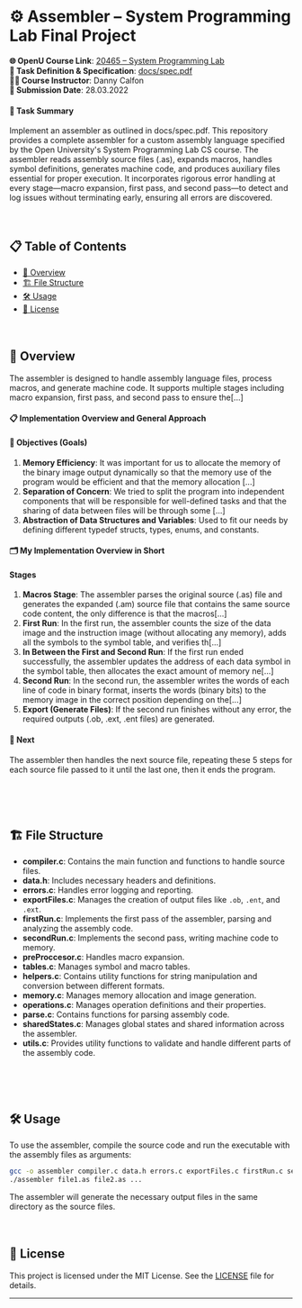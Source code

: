 # ⚙️ Assembler – System Programming Lab Final Project

**🌐 OpenU Course Link**: [20465 – System Programming Lab](https://www.openu.ac.il/courses/20465.htm)  
**📑 Task Definition & Specification**: [docs/spec.pdf](docs/spec.pdf)  
**👨‍🏫 Course Instructor**: Danny Calfon  
**📅 Submission Date**: 28.03.2022  

#### 📝 Task Summary
Implement an assembler as outlined in docs/spec.pdf. This repository provides a complete assembler for a custom assembly language specified by the Open University's System Programming Lab CS course. 
The assembler reads assembly source files (.as), expands macros, handles symbol definitions, generates machine code, and produces auxiliary files essential for proper execution. 
It incorporates rigorous error handling at every stage—macro expansion, first pass, and second pass—to detect and log issues without terminating early, ensuring all errors are discovered.
<br><br><br>
## 📋 Table of Contents

- [🌟 Overview](#overview)
- [🏗️ File Structure](#%EF%B8%8F-file-structure)
- [🛠️ Usage](#%EF%B8%8F-usage)
- [📜 License](#-license)
<br><br><br>
## 🌟 Overview
The assembler is designed to handle assembly language files, process macros, and generate machine code. It supports multiple stages including macro expansion, first pass, and second pass to ensure the[...]
#### 📋 Implementation Overview and General Approach
#### 🎯 Objectives (Goals)
1. **Memory Efficiency**: It was important for us to allocate the memory of the binary image output dynamically so that the memory use of the program would be efficient and that the memory allocation [...]
2. **Separation of Concern**: We tried to split the program into independent components that will be responsible for well-defined tasks and that the sharing of data between files will be through some [...]
3. **Abstraction of Data Structures and Variables**: Used to fit our needs by defining different typedef structs, types, enums, and constants.
#### 🗂️ My Implementation Overview in Short
#### Stages
1. **Macros Stage**: The assembler parses the original source (.as) file and generates the expanded (.am) source file that contains the same source code content, the only difference is that the macros[...]
2. **First Run**: In the first run, the assembler counts the size of the data image and the instruction image (without allocating any memory), adds all the symbols to the symbol table, and verifies th[...]
3. **In Between the First and Second Run**: If the first run ended successfully, the assembler updates the address of each data symbol in the symbol table, then allocates the exact amount of memory ne[...]
4. **Second Run**: In the second run, the assembler writes the words of each line of code in binary format, inserts the words (binary bits) to the memory image in the correct position depending on the[...]
5. **Export (Generate Files)**: If the second run finishes without any error, the required outputs (.ob, .ext, .ent files) are generated.
#### 🔄 Next
The assembler then handles the next source file, repeating these 5 steps for each source file passed to it until the last one, then it ends the program.

<br><br><br>
## 🏗️ File Structure

- **compiler.c**: Contains the main function and functions to handle source files.
- **data.h**: Includes necessary headers and definitions.
- **errors.c**: Handles error logging and reporting.
- **exportFiles.c**: Manages the creation of output files like `.ob`, `.ent`, and `.ext`.
- **firstRun.c**: Implements the first pass of the assembler, parsing and analyzing the assembly code.
- **secondRun.c**: Implements the second pass, writing machine code to memory.
- **preProccesor.c**: Handles macro expansion.
- **tables.c**: Manages symbol and macro tables.
- **helpers.c**: Contains utility functions for string manipulation and conversion between different formats.
- **memory.c**: Manages memory allocation and image generation.
- **operations.c**: Manages operation definitions and their properties.
- **parse.c**: Contains functions for parsing assembly code.
- **sharedStates.c**: Manages global states and shared information across the assembler.
- **utils.c**: Provides utility functions to validate and handle different parts of the assembly code.


<br><br><br>
## 🛠️ Usage

To use the assembler, compile the source code and run the executable with the assembly files as arguments:

```sh
gcc -o assembler compiler.c data.h errors.c exportFiles.c firstRun.c secondRun.c preProccesor.c tables.c helpers.c memory.c operations.c parse.c sharedStates.c utils.c
./assembler file1.as file2.as ...
```

The assembler will generate the necessary output files in the same directory as the source files.
<br><br><br>
## 📜 License
This project is licensed under the MIT License. See the [LICENSE](LICENSE) file for details.

---
